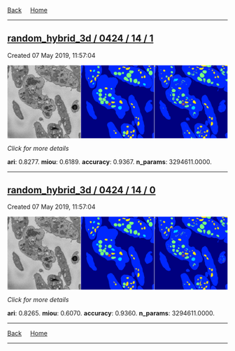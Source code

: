 
[Back](..)&nbsp;&nbsp;&nbsp;&nbsp;&nbsp;[Home](https://leapmanlab.github.io/snapshots)

---

<div class="summary"><a href="1"><h2>random_hybrid_3d / 0424 / 14 / 1</h2></a><p>Created 07 May 2019, 11:57:04
</p><a href="1"><img src="1/media/summary.png" align="center"></a><p>
<i>Click for more details</i>
</p></div>

**ari**: 0.8277. **miou**: 0.6189. **accuracy**: 0.9367. **n_params**: 3294611.0000. 

---

<div class="summary"><a href="0"><h2>random_hybrid_3d / 0424 / 14 / 0</h2></a><p>Created 07 May 2019, 11:57:04
</p><a href="0"><img src="0/media/summary.png" align="center"></a><p>
<i>Click for more details</i>
</p></div>

**ari**: 0.8265. **miou**: 0.6070. **accuracy**: 0.9360. **n_params**: 3294611.0000. 

---

[Back](..)&nbsp;&nbsp;&nbsp;&nbsp;&nbsp;[Home](https://leapmanlab.github.io/snapshots)

---